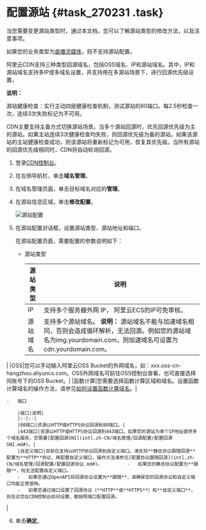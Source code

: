 # 配置源站 {#task_270231 .task}

当您需要变更源站类型时，通过本文档，您可以了解源站类型的修改方法，以及注意事项。

如果您的业务类型为[直播流媒体](../intl.zh-CN/产品简介/应用场景/直播流媒体.md#)，则不支持源站配置。

阿里云CDN支持三种类型回源域名，包括OSS域名、IP和源站域名。其中，IP和源站域名支持多IP或多域名设置，并支持用在多源站场景下，进行回源优先级设置。

**说明：** 

源站健康检查：实行主动四层健康检查机制，测试源站的80端口。每2.5秒检查一次，连续3次失败标记为不可用。

CDN主要支持主备方式切换源站场景。当多个源站回源时，优先回源优先级为主的源站。如果主站连续3次健康检查均失败，则回源优先级为备的源站。如果该源站的主站健康检查成功，则该源站将重新标记为可用，恢复其优先级。当所有源站的回源优先级相同时，CDN将自动轮询回源。

1.  登录[CDN控制台](https://cdn.console.aliyun.com)。
2.  在左侧导航栏，单击**域名管理**。
3.  在域名管理页面，单击目标域名对应的**管理**。
4.  在源站信息区域，单击**修改配置**。 

    ![源站配置](http://static-aliyun-doc.oss-cn-hangzhou.aliyuncs.com/assets/img/223013/156871014553044_zh-CN.png)

5.  在源站配置对话框，设置源站类型、源站地址和端口。 

    在源站配置页面，需要配置的参数说明如下：

    -   源站类型

        |源站类型|说明|
        |----|--|
        |IP|支持多个服务器外网 IP， 阿里云ECS的IP可免审核。|
        |源站域名|支持多个源站域名。 **说明：** 源站域名不能与加速域名相同，否则会造成循环解析，无法回源。例如您的源站域名为img.yourdomain.com，则加速域名可设置为cdn.yourdomain.com。

 |
        |OSS|您可以手动输入阿里云OSS Bucket的外网域名，如：xxx.oss-cn-hangzhou.aliyuncs.com。OSS外网域名可前往OSS控制台查看，也可直接选择同账号下的OSS Bucket。|
        |函数计算|您需要选择函数计算区域和域名。设置函数计算域名的操作方法，请参见[如何设置函数计算域名](https://www.alibabacloud.com/help/doc-detail/90759.htm)。|

    -   端口

        |端口|说明|
        |:-|:-|
        |80端口|资源以HTTP或HTTPS协议回源到80端口。|
        |443端口|资源以HTTP或HTTPS协议回源到443端口。如果您的源站为单个IP地址提供多个域名服务，您需要[配置回源SNI](intl.zh-CN/域名管理/回源配置/配置回源SNI.md#)。|
        |自定义端口|目前仅支持以HTTP协议回源到自定义端口。请先将**静态协议跟随回源**配置为**HTTP**协议，再配置自定义端口，操作方法请参见[配置协议跟随回源](intl.zh-CN/域名管理/回源配置/配置回源协议.md#)。         -   如果您的静态协议配置为**跟随**，则无法配置自定义端口。
        -   如果您通过OpenAPI将回源协议设置为**跟随**，请确保您的回源协议和自定义端口均能正常使用。
        -   如果您通过端口设置了回源协议（**HTTP**或**HTTPS**）和**自定义端口**，则无论您在CDN控制台如何设置，都按照端口配置回源。
 |

6.  单击**确定**。

